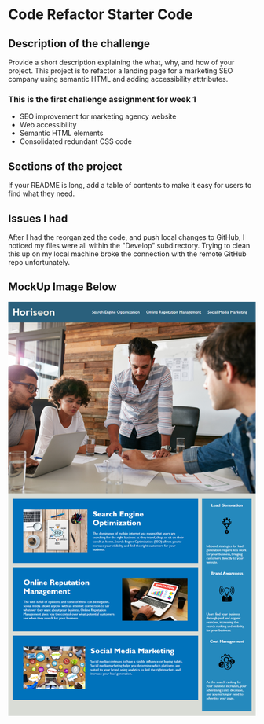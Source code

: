 # Code Refactor Starter Code

## Description of the challenge 

Provide a short description explaining the what, why, and how of your project. 
This project is to refactor a landing page for a marketing SEO company using semantic HTML and adding accessibility atttributes. 

### This is the first challenge assignment for week 1

- SEO improvement for marketing agency website
- Web accessibility 
- Semantic HTML elements 
- Consolidated redundant CSS code

## Sections of the project  

If your README is long, add a table of contents to make it easy for users to find what they need.

## Issues I had 
After I had the reorganized the code, and push local changes to GitHub, I noticed my files were all within the "Develop" subdirectory. Trying to clean this up on my local machine broke the connection with the remote GitHub repo unfortunately. 

## MockUp Image Below 

![The Horiseon webpage includes a navigation bar, a header image, and cards with text and images at the bottom of the page.](./Assets/images/01-html-css-git-homework-demo.png)